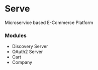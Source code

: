 # Serve

Microservice based E-Commerce Platform

### Modules
* Discovery Server
* OAuth2 Server
* Cart
* Company

